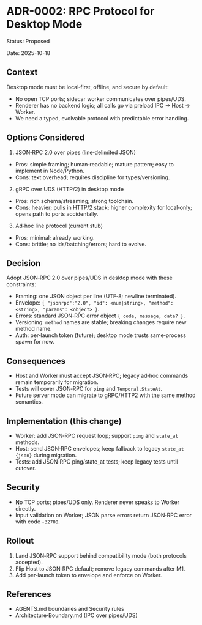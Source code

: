 # ADR-0002: RPC Protocol for Desktop Mode

Status: Proposed

Date: 2025-10-18

## Context

Desktop mode must be local‑first, offline, and secure by default:
- No open TCP ports; sidecar worker communicates over pipes/UDS.
- Renderer has no backend logic; all calls go via preload IPC → Host → Worker.
- We need a typed, evolvable protocol with predictable error handling.

## Options Considered

1) JSON‑RPC 2.0 over pipes (line‑delimited JSON)
- Pros: simple framing; human‑readable; mature pattern; easy to implement in Node/Python.
- Cons: text overhead; requires discipline for types/versioning.

2) gRPC over UDS (HTTP/2) in desktop mode
- Pros: rich schema/streaming; strong toolchain.
- Cons: heavier; pulls in HTTP/2 stack; higher complexity for local‑only; opens path to ports accidentally.

3) Ad‑hoc line protocol (current stub)
- Pros: minimal; already working.
- Cons: brittle; no ids/batching/errors; hard to evolve.

## Decision

Adopt JSON‑RPC 2.0 over pipes/UDS in desktop mode with these constraints:
- Framing: one JSON object per line (UTF‑8; newline terminated).
- Envelope: `{ "jsonrpc":"2.0", "id": <num|string>, "method": <string>, "params": <object> }`.
- Errors: standard JSON‑RPC error object `{ code, message, data? }`.
- Versioning: `method` names are stable; breaking changes require new method name.
- Auth: per‑launch token (future); desktop mode trusts same‑process spawn for now.

## Consequences

- Host and Worker must accept JSON‑RPC; legacy ad‑hoc commands remain temporarily for migration.
- Tests will cover JSON‑RPC for `ping` and `Temporal.StateAt`.
- Future server mode can migrate to gRPC/HTTP2 with the same method semantics.

## Implementation (this change)

- Worker: add JSON‑RPC request loop; support `ping` and `state_at` methods.
- Host: send JSON‑RPC envelopes; keep fallback to legacy `state_at {json}` during migration.
- Tests: add JSON‑RPC ping/state_at tests; keep legacy tests until cutover.

## Security

- No TCP ports; pipes/UDS only. Renderer never speaks to Worker directly.
- Input validation on Worker; JSON parse errors return JSON‑RPC error with code `-32700`.

## Rollout

1) Land JSON‑RPC support behind compatibility mode (both protocols accepted).
2) Flip Host to JSON‑RPC default; remove legacy commands after M1.
3) Add per‑launch token to envelope and enforce on Worker.

## References

- AGENTS.md boundaries and Security rules
- Architecture‑Boundary.md (IPC over pipes/UDS)

